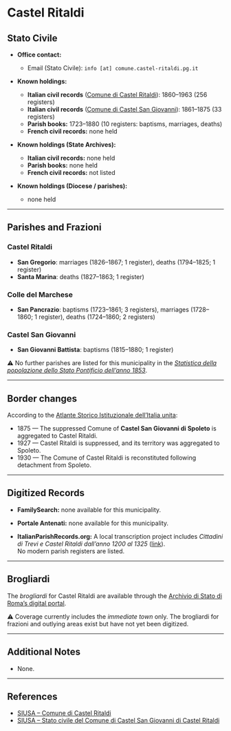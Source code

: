 # Castel Ritaldi

## Stato Civile

* **Office contact:**

  * Email (Stato Civile): `info [at] comune.castel-ritaldi.pg.it`

* **Known holdings:**

  * **Italian civil records** ([Comune di Castel Ritaldi](https://siusa-archivi.cultura.gov.it/cgi-bin/siusa/pagina.pl?TipoPag=comparc&Chiave=322072)): 1860–1963 (256 registers)
  * **Italian civil records** ([Comune di Castel San Giovanni](https://siusa-archivi.cultura.gov.it/cgi-bin/siusa/pagina.pl?TipoPag=comparc&Chiave=322295)): 1861–1875 (33 registers)  
  * **Parish books:** 1723–1880 (10 registers: baptisms, marriages, deaths)
  * **French civil records:** none held

* **Known holdings (State Archives):**

  * **Italian civil records:** none held
  * **Parish books:** none held
  * **French civil records:** not listed

* **Known holdings (Diocese / parishes):**

  * none held

---

## Parishes and Frazioni

### Castel Ritaldi

* **San Gregorio**: marriages (1826–1867; 1 register), deaths (1794–1825; 1 register)
* **Santa Marina**: deaths (1827–1863; 1 register)

### Colle del Marchese

* **San Pancrazio**: baptisms (1723–1861; 3 registers), marriages (1728–1860; 1 register), deaths (1724–1860; 2 registers)

### Castel San Giovanni

* **San Giovanni Battista**: baptisms (1815–1880; 1 register)

⚠️ No further parishes are listed for this municipality in the *[Statistica della popolazione dello Stato Pontificio dell’anno 1853](https://www.google.it/books/edition/Statistics_della_popolazione_dello_Stato/v6dCAQAAMAAJ)*.

---

## Border changes

According to the [Atlante Storico Istituzionale dell’Italia unita](http://dati.san.beniculturali.it/asi/local/detail.html?UA05078):

* 1875 — The suppressed Comune of **Castel San Giovanni di Spoleto** is aggregated to Castel Ritaldi.
* 1927 — Castel Ritaldi is suppressed, and its territory was aggregated to Spoleto.
* 1930 — The Comune of Castel Ritaldi is reconstituted following detachment from Spoleto.

---

## Digitized Records

* **FamilySearch:** none available for this municipality.

* **Portale Antenati:** none available for this municipality.

* **ItalianParishRecords.org:** A local transcription project includes *Cittadini di Trevi e Castel Ritaldi dall’anno 1200 al 1325* ([link](https://www.protrevi.com/protrevi/chicera.asp)). \
No modern parish registers are listed.

---

## Brogliardi

The *brogliardi* for Castel Ritaldi are available through the [Archivio di Stato di Roma’s digital portal](https://imagoarchiviodistatoroma.cultura.gov.it/Gregoriano/s_brogliardi.php?Provincia=Spoleto&Denominazione=Castel%20Ritaldi).

⚠️ Coverage currently includes the *immediate town* only. The brogliardi for frazioni and outlying areas exist but have not yet been digitized.

---

## Additional Notes

* None.

---

## References

* [SIUSA – Comune di Castel Ritaldi](https://siusa-archivi.cultura.gov.it/cgi-bin/siusa/pagina.pl?TipoPag=comparc&Chiave=322072)
* [SIUSA – Stato civile del Comune di Castel San Giovanni di Castel Ritaldi](https://siusa-archivi.cultura.gov.it/cgi-bin/siusa/pagina.pl?TipoPag=comparc&Chiave=322295)

